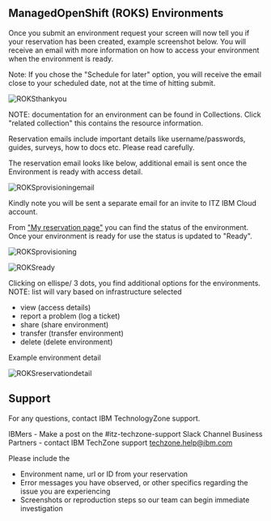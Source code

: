 ## ManagedOpenShift (ROKS) Environments

Once you submit an environment request your screen will now tell you if your reservation has been created, example screenshot below. You will receive an email with more information on how to access your environment when the environment is ready. 

Note: If you chose the "Schedule for later" option, you will receive the email close to your scheduled date, not at the time of hitting submit.

![ROKSthankyou](https://github.com/IBM/itz-support-public/blob/main/IBM-Technology-Zone/IBM-Technology-Zone-Runbooks/Images/ROKSthankyou.png)

NOTE: documentation for an environment can be found in Collections. Click "related collection" this contains the resource information. 

Reservation emails include important details like username/passwords, guides, surveys, how to docs etc. Please read carefully.

The reservation email looks like below, additional email is sent once the Environment is ready with access detail.

![ROKSprovisioningemail](https://github.com/IBM/itz-support-public/blob/main/IBM-Technology-Zone/IBM-Technology-Zone-Runbooks/Images/ROKSprovisioningemail.png)

Kindly note you will be sent a separate email for an invite to ITZ IBM Cloud account.

From ["My reservation page"](https://techzone.ibm.com/my/reservations) you can find the status of the environment. Once your environment is ready for use the status is updated to "Ready".

![ROKSprovisioning](https://github.com/IBM/itz-support-public/blob/main/IBM-Technology-Zone/IBM-Technology-Zone-Runbooks/Images/ROKSprovisioning.png)

![ROKSready](https://github.com/IBM/itz-support-public/blob/main/IBM-Technology-Zone/IBM-Technology-Zone-Runbooks/Images/ROKSready.png)

Clicking on ellispe/ 3 dots, you find additional options for the environments. NOTE: list will vary based on infrastructure selected 

- view (access details)
- report a problem (log a ticket)
- share (share environment)
- transfer (transfer environment)
- delete (delete environment)

Example environment detail

![ROKSreservationdetail](https://github.com/IBM/itz-support-public/blob/main/IBM-Technology-Zone/IBM-Technology-Zone-Runbooks/Images/ROKSreservationdetail.png)

## Support

For any questions, contact IBM TechnologyZone support.

IBMers - Make a post on the #itz-techzone-support Slack Channel
Business Partners - contact IBM TechZone support techzone.help@ibm.com

Please include the 
- Environment name, url or ID from your reservation
- Error messages you have observed, or other specifics regarding the issue you are experiencing
- Screenshots or reproduction steps so our team can begin immediate investigation 



